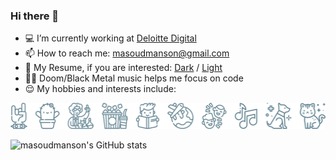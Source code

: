 ### Hi there 🥸

- 💻 I’m currently working at [Deloitte Digital](https://www.deloittedigital.com/) 
- 📫 How to reach me: [masoudmanson@gmail.com](mailto:masoudmanson@gmail.com)
- 🧾 My Resume, if you are interested: <a href="https://raw.githubusercontent.com/masoudmanson/fileupload/1355b28b60fe5c9c55391d0ba70f2f72d1ef52dc/public/Masoud%20Amjadi%20-%20Jan%202023%20-%20Dark.pdf" target="_blank">Dark</a> / <a href="https://raw.githubusercontent.com/masoudmanson/fileupload/1355b28b60fe5c9c55391d0ba70f2f72d1ef52dc/public/Masoud%20Amjadi%20-%20Jan%202023.pdf" target="_blank">Light</a>
- 🤘🏻 Doom/Black Metal music helps me focus on code
- 😌 My hobbies and interests include: 

<p align="center">
  <img width="600px" src="https://raw.githubusercontent.com/masoudmanson/fileupload/7cb75aae01070357f672568e22accaf334f89965/public/README.svg">
</p>
 
![masoudmanson's GitHub stats](https://github-readme-stats-sigma-five.vercel.app/api?username=masoudmanson&theme=onedark&include_all_commits=true&show_icons=true&count_private=true&hide_border=true&bg_color=22272D&icon_color=698A97&text_color=ffffff)
